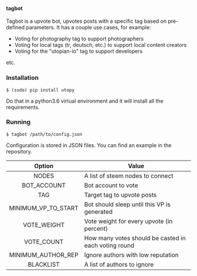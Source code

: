 #### tagbot

Tagbot is a upvote bot, upvotes posts with a specific tag based on pre-defined parameters. 
It has a couple use cases, for example:

- Voting for photography tag to support photographers
- Voting for local tags (tr, deutsch, etc.) to support local content creators
- Voting for the "utopian-io" tag to support developers

etc. 

### Installation

```
$ (sudo) pip install utopy
```

Do that in a python3.6 virtual environment and it will install all the requirements.

### Running

```
$ tagbot /path/to/config.json
```

Configuration is stored in JSON files. You can find an example in the repository.

|        Option       | Value                                                |
|:-------------------:|------------------------------------------------------|
| NODES               |  A list of steem nodes to connect                    |
| BOT_ACCOUNT         | Bot account to vote                                  |
| TAG                 | Target tag to upvote posts                           |
| MINIMUM_VP_TO_START | Bot should sleep until this VP is generated          |
| VOTE_WEIGHT         | Vote weight for every upvote (in percent)            |
| VOTE_COUNT          | How many votes should be casted in each voting round |
| MINIMUM_AUTHOR_REP  | Ignore authors with low reputation                   |
| BLACKLIST           | A list of authors to ignore                          |
